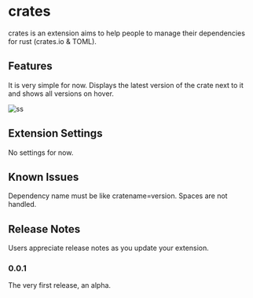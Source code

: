 # crates

crates is an extension aims to help people to manage their dependencies for rust (crates.io & TOML).

## Features

It is very simple for now. Displays the latest version of the crate next to it and shows all versions on hover.

![ss](https://github.com/serayuzgur/crates/raw/master/feature.gif)


## Extension Settings

No settings for now.

## Known Issues

Dependency name must be like cratename=version. Spaces are not handled.

## Release Notes

Users appreciate release notes as you update your extension.

### 0.0.1
The very first release, an alpha.

